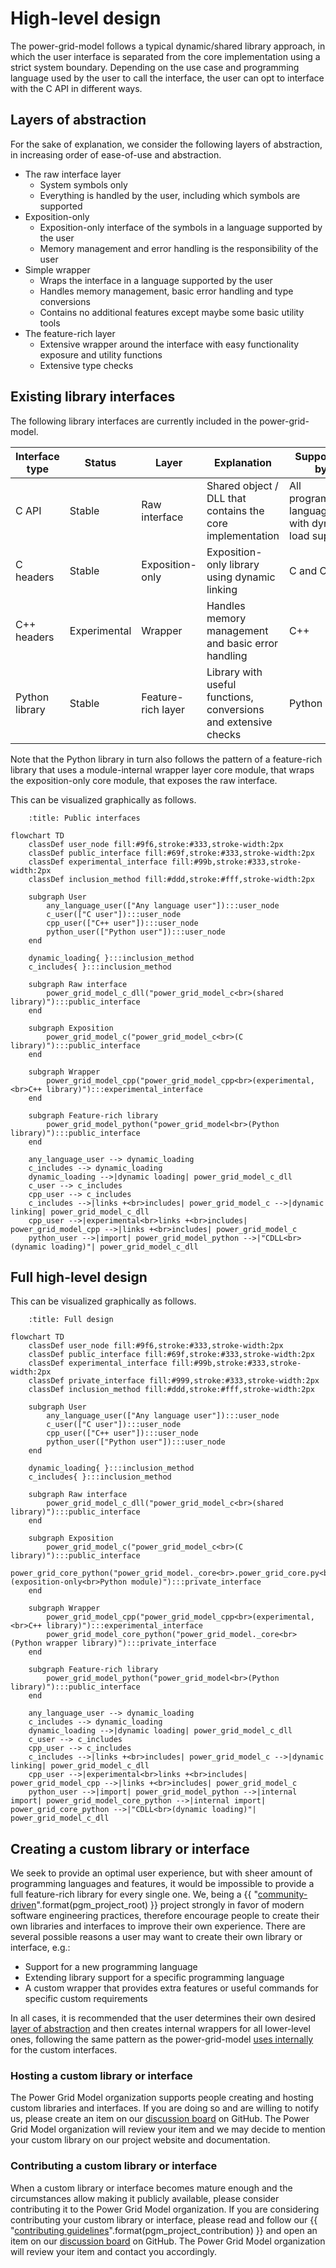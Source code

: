 <!--
SPDX-FileCopyrightText: Contributors to the Power Grid Model project <powergridmodel@lfenergy.org>

SPDX-License-Identifier: MPL-2.0
-->

# High-level design

The power-grid-model follows a typical dynamic/shared library approach, in which the user
interface is separated from the core implementation using a strict system boundary. Depending
on the use case and programming language used by the user to call the interface, the user can
opt to interface with the C API in different ways.

## Layers of abstraction

For the sake of explanation, we consider the
following layers of abstraction, in increasing order of ease-of-use and abstraction.

* The raw interface layer
  * System symbols only
  * Everything is handled by the user, including which symbols are supported
* Exposition-only
  * Exposition-only interface of the symbols in a language supported by the user
  * Memory management and error handling is the responsibility of the user
* Simple wrapper
  * Wraps the interface in a language supported by the user
  * Handles memory management, basic error handling and type conversions
  * Contains no additional features except maybe some basic utility tools
* The feature-rich layer
  * Extensive wrapper around the interface with easy functionality exposure and utility functions
  * Extensive type checks

## Existing library interfaces

The following library interfaces are currently included in the power-grid-model.

| Interface type | Status       | Layer              | Explanation                                                     | Supported by                                        |
| -------------- | ------------ | ------------------ | --------------------------------------------------------------- | --------------------------------------------------- |
| C API          | Stable       | Raw interface      | Shared object / DLL that contains the core implementation       | All programming languages with dynamic load support |
| C headers      | Stable       | Exposition-only    | Exposition-only library using dynamic linking                   | C and C++                                           |
| C++ headers    | Experimental | Wrapper            | Handles memory management and basic error handling              | C++                                                 |
| Python library | Stable       | Feature-rich layer | Library with useful functions, conversions and extensive checks | Python                                              |

Note that the Python library in turn also follows the pattern of a feature-rich library that uses a
module-internal wrapper layer core module, that wraps the exposition-only core module, that exposes
the raw interface.

This can be visualized graphically as follows.

```{mermaid}
    :title: Public interfaces

flowchart TD
    classDef user_node fill:#9f6,stroke:#333,stroke-width:2px
    classDef public_interface fill:#69f,stroke:#333,stroke-width:2px
    classDef experimental_interface fill:#99b,stroke:#333,stroke-width:2px
    classDef inclusion_method fill:#ddd,stroke:#fff,stroke-width:2px

    subgraph User
        any_language_user(["Any language user"]):::user_node
        c_user(["C user"]):::user_node
        cpp_user(["C++ user"]):::user_node
        python_user(["Python user"]):::user_node
    end

    dynamic_loading{ }:::inclusion_method
    c_includes{ }:::inclusion_method

    subgraph Raw interface
        power_grid_model_c_dll("power_grid_model_c<br>(shared library)"):::public_interface
    end

    subgraph Exposition
        power_grid_model_c("power_grid_model_c<br>(C library)"):::public_interface
    end

    subgraph Wrapper
        power_grid_model_cpp("power_grid_model_cpp<br>(experimental,<br>C++ library)"):::experimental_interface
    end

    subgraph Feature-rich library
        power_grid_model_python("power_grid_model<br>(Python library)"):::public_interface
    end

    any_language_user --> dynamic_loading
    c_includes --> dynamic_loading
    dynamic_loading -->|dynamic loading| power_grid_model_c_dll
    c_user --> c_includes
    cpp_user --> c_includes
    c_includes -->|links +<br>includes| power_grid_model_c -->|dynamic linking| power_grid_model_c_dll
    cpp_user -->|experimental<br>links +<br>includes| power_grid_model_cpp -->|links +<br>includes| power_grid_model_c
    python_user -->|import| power_grid_model_python -->|"CDLL<br>(dynamic loading)"| power_grid_model_c_dll
```

## Full high-level design

This can be visualized graphically as follows.

```{mermaid}
    :title: Full design

flowchart TD
    classDef user_node fill:#9f6,stroke:#333,stroke-width:2px
    classDef public_interface fill:#69f,stroke:#333,stroke-width:2px
    classDef experimental_interface fill:#99b,stroke:#333,stroke-width:2px
    classDef private_interface fill:#999,stroke:#333,stroke-width:2px
    classDef inclusion_method fill:#ddd,stroke:#fff,stroke-width:2px

    subgraph User
        any_language_user(["Any language user"]):::user_node
        c_user(["C user"]):::user_node
        cpp_user(["C++ user"]):::user_node
        python_user(["Python user"]):::user_node
    end

    dynamic_loading{ }:::inclusion_method
    c_includes{ }:::inclusion_method

    subgraph Raw interface
        power_grid_model_c_dll("power_grid_model_c<br>(shared library)"):::public_interface
    end

    subgraph Exposition
        power_grid_model_c("power_grid_model_c<br>(C library)"):::public_interface
        power_grid_core_python("power_grid_model._core<br>.power_grid_core.py<br>(exposition-only<br>Python module)"):::private_interface
    end

    subgraph Wrapper
        power_grid_model_cpp("power_grid_model_cpp<br>(experimental,<br>C++ library)"):::experimental_interface
        power_grid_model_core_python("power_grid_model._core<br>(Python wrapper library)"):::private_interface
    end

    subgraph Feature-rich library
        power_grid_model_python("power_grid_model<br>(Python library)"):::public_interface
    end

    any_language_user --> dynamic_loading
    c_includes --> dynamic_loading
    dynamic_loading -->|dynamic loading| power_grid_model_c_dll
    c_user --> c_includes
    cpp_user --> c_includes
    c_includes -->|links +<br>includes| power_grid_model_c -->|dynamic linking| power_grid_model_c_dll
    cpp_user -->|experimental<br>links +<br>includes| power_grid_model_cpp -->|links +<br>includes| power_grid_model_c
    python_user -->|import| power_grid_model_python -->|internal import| power_grid_model_core_python -->|internal import| power_grid_core_python -->|"CDLL<br>(dynamic loading)"| power_grid_model_c_dll
```

## Creating a custom library or interface

We seek to provide an optimal user experience, but with sheer amount of programming languages and
features, it would be impossible to provide a full feature-rich library for every single one. We,
being a {{ "[community-driven]({}/GOVERNANCE.md)".format(pgm_project_root) }} project strongly in
favor of modern software engineering practices, therefore encourage people to create their own
libraries and interfaces to improve their own experience. There are several possible reasons a user
may want to create their own library or interface, e.g.:

* Support for a new programming language
* Extending library support for a specific programming language
* A custom wrapper that provides extra features or useful commands for specific custom requirements

In all cases, it is recommended that the user determines their own desired
[layer of abstraction](#layers-of-abstraction) and then creates internal wrappers for all
lower-level ones, following the same pattern as the power-grid-model
[uses internally](#full-high-level-design) for the custom interfaces.

### Hosting a custom library or interface

The Power Grid Model organization supports people creating and hosting custom libraries and
interfaces. If you are doing so and are willing to notify us, please create an item on our
[discussion board](https://github.com/orgs/PowerGridModel/discussions) on GitHub. The Power Grid
Model organization will review your item and we may decide to mention your custom library on our
project website and documentation.

### Contributing a custom library or interface

When a custom library or interface becomes mature enough and the circumstances allow making it
publicly available, please consider contributing it to the Power Grid Model organization. If you are
considering contributing your custom library or interface, please read and follow our
{{ "[contributing guidelines]({}/CONTRIBUTING.md)".format(pgm_project_contribution) }} and open an
item on our [discussion board](https://github.com/orgs/PowerGridModel/discussions) on GitHub. The
Power Grid Model organization will review your item and contact you accordingly.
